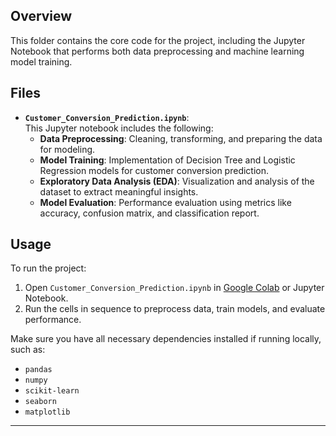 

## Overview
This folder contains the core code for the project, including the Jupyter Notebook that performs both data preprocessing and machine learning model training.

## Files
- **`Customer_Conversion_Prediction.ipynb`**:  
  This Jupyter notebook includes the following:
  - **Data Preprocessing**: Cleaning, transforming, and preparing the data for modeling.
  - **Model Training**: Implementation of Decision Tree and Logistic Regression models for customer conversion prediction.
  - **Exploratory Data Analysis (EDA)**: Visualization and analysis of the dataset to extract meaningful insights.
  - **Model Evaluation**: Performance evaluation using metrics like accuracy, confusion matrix, and classification report.

## Usage
To run the project:
1. Open `Customer_Conversion_Prediction.ipynb` in [Google Colab](https://colab.research.google.com/) or Jupyter Notebook.
2. Run the cells in sequence to preprocess data, train models, and evaluate performance.

Make sure you have all necessary dependencies installed if running locally, such as:
- `pandas`
- `numpy`
- `scikit-learn`
- `seaborn`
- `matplotlib`

---


